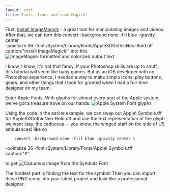 ```yaml
---
layout: post
title: Fonts, Icons and some Magick!
---
```


First, [Install ImageMagick](http://www.imagemagick.org/script/binary-releases.php) - a great tool for manipulating images and videos. After that, we can turn this
     convert -background none -fill blue -gravity center \
        -pointsize 36 -font /System/Library/Fonts/AppleSDGothicNeo-Bold.otf \
        caption:"Install ImageMagick\!"
     into this
     ![ImageMagick formatted and colorized output text](imgs/imagemagick.png)

I know, I know, it's not that fancy. If your Photoshop skills are up to snuff, this tutorial will seem like baby games. But as an iOS developer with no Photoshop experience, I needed a way to make simple icons: play buttons, gears, and other things that I took for granted when I had a full-time designer on my team. 

Enter Apple Fonts. With glyphs for almost every part of the Apple system, we've got a treasure trove on our hands.
![Apple System Font glyphs](/imgs/applesystemfont.jpg)

Using the code in the earlier example, we can swap out Apple\ Symbols.tff for AppleSDGothicNeo-Bold.otf and use the text representation of the glyph we want (say, the caduceus -- you know, the winged staff on the side of US ambulances) like so 

        convert -background none -fill blue -gravity center \
   -pointsize 36 -font /System/Library/Fonts/Apple\ Symbols.tff \
   caption:"☤"

to get ![Caduceus image from the Symbols Font](/imgs/caduceus.png)

The hardest part is finding the text for the symbol! Then you can import these PNG icons into your latest project and look like a professional designer.
